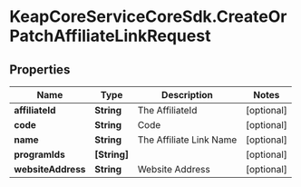 # KeapCoreServiceCoreSdk.CreateOrPatchAffiliateLinkRequest

## Properties

Name | Type | Description | Notes
------------ | ------------- | ------------- | -------------
**affiliateId** | **String** | The AffiliateId | [optional] 
**code** | **String** | Code | [optional] 
**name** | **String** | The Affiliate Link Name | [optional] 
**programIds** | **[String]** |  | [optional] 
**websiteAddress** | **String** | Website Address | [optional] 



